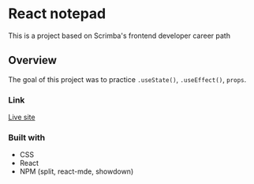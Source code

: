 # React notepad

This is a project based on Scrimba's frontend developer career path

## Overview

The goal of this project was to practice `.useState()`, `.useEffect()`, `props`.

### Link 

[Live site](https://react-business-card-one.vercel.app/)

### Built with 

- CSS
- React
- NPM (split, react-mde, showdown)
